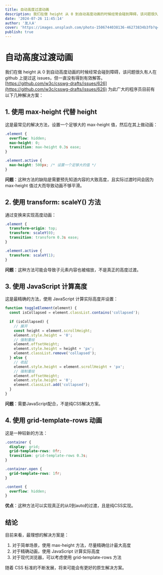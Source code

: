 ```yaml
---
title: 自动高度过渡动画
description: 我们在做 height 从 0 到自动高度动画的时候经常会碰到障碍，该问题很久有人在 github 上提过这 issues，但一直没有得到有效解答。
date: '2024-07-26 11:45:14'
author: '友人A'
cover: 'https://images.unsplash.com/photo-1506744038136-46273834b3fb?q=80&w=1000'
publish: true
---
```


# 自动高度过渡动画

我们在做 height 从 0 到自动高度动画的时候经常会碰到障碍，该问题很久有人在 github 上提过这 issues，但一直没有得到有效解答。[https://github.com/w3c/csswg-drafts/issues/626](https://github.com/w3c/csswg-drafts/issues/626) 为此广大的程序员目前有以下几种解决方案：

## 1. 使用 max-height 代替 height

这是最常见的解决方法，设置一个足够大的 max-height 值，然后在其上做动画：

```css
.element {
  overflow: hidden;
  max-height: 0;
  transition: max-height 0.3s ease;
}

.element.active {
  max-height: 500px; /* 设置一个足够大的值 */
}
```

**问题**：这种方法的缺陷是需要预先知道内容的大致高度，且实际过渡时间会因为 max-height 值过大而导致动画不够平滑。

## 2. 使用 transform: scaleY() 方法

通过变换来实现高度动画：

```css
.element {
  transform-origin: top;
  transform: scaleY(0);
  transition: transform 0.3s ease;
}

.element.active {
  transform: scaleY(1);
}
```

**问题**：这种方法可能会导致子元素内容也被缩放，不是真正的高度过渡。

## 3. 使用 JavaScript 计算高度

这是最精确的方法，使用 JavaScript 计算实际高度并设置：

```javascript
function toggleElement(element) {
  const isCollapsed = element.classList.contains('collapsed');
  
  if (isCollapsed) {
    // 展开
    const height = element.scrollHeight;
    element.style.height = '0';
    // 强制重绘
    element.offsetHeight;
    element.style.height = height + 'px';
    element.classList.remove('collapsed');
  } else {
    // 收起
    element.style.height = element.scrollHeight + 'px';
    // 强制重绘
    element.offsetHeight;
    element.style.height = '0';
    element.classList.add('collapsed');
  }
}
```

**问题**：需要JavaScript配合，不是纯CSS解决方案。

## 4. 使用 grid-template-rows 动画

这是一种较新的方法：

```css
.container {
  display: grid;
  grid-template-rows: 0fr;
  transition: grid-template-rows 0.3s;
}

.container.open {
  grid-template-rows: 1fr;
}

.content {
  overflow: hidden;
}
```

**优点**：这种方法可以实现真正的从0到auto的过渡，且是纯CSS实现。

## 结论

目前来看，最理想的解决方案是：
1. 对于简单场景，使用 max-height 方法，尽量精确估计最大高度
2. 对于精确动画，使用 JavaScript 计算实际高度
3. 对于现代浏览器，可以考虑使用 grid-template-rows 方法

随着 CSS 标准的不断发展，将来可能会有更好的原生解决方案。 